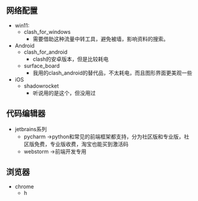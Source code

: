 
## 网络配置
- win11:
  - clash_for_windows
    - 需要借助这种流量中转工具，避免被墙，影响资料的搜索。
- Android
  - clash_for_android
    - clash的安卓版本，但是比较耗电
  - surface_board
    - 我用的clash_android的替代品，不太耗电，而且图形界面更美观一些
- iOS
  - shadowrocket
    - 听说用的是这个，但没用过

## 代码编辑器
- jetbrains系列
    - pycharm ->python和常见的前端框架都支持，分为社区版和专业版，社区版免费，专业版收费，淘宝也能买到激活码
    - webstorm ->前端开发专用


## 浏览器
- chrome
    - h
